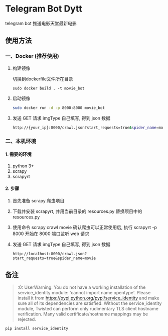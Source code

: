 Telegram Bot Dytt
================

telegram bot 推送电影天堂最新电影




## 使用方法

### 一、Docker (推荐使用)
1. 构建镜像 

   切换到dockerfile文件所在目录

   ```
   sudo docker build . -t movie_bot
   ```

2. 启动镜像

   ```bash
   sudo docker run -d -p 8000:8000 movie_bot
   ```

3. 发送 GET 请求 imgType 自己填写, 得到 json 数据

   ```bash
   http://{your_ip}:8000/crawl.json?start_requests=true&spider_name=movie
   ```

### 二、本机环境

#### 1. 需要的环境

1. python 3+
2. scrapy
3. scrapyrt

#### 2. 步骤

1. 首先准备 scrapy 爬虫项目

2. 下载并安装 scrapyrt, 并用当前目录的 resources.py 替换项目中的 resources.py

3. 使用命令 scrapy crawl movie 确认爬虫可以正常使用后, 执行 scrapyrt -p 8000 开始在 8000 端口监听 web 请求

4. 发送 GET 请求 imgType 自己填写, 得到 json 数据

   ```
   http://localhost:8000/crawl.json?start_requests=true&spider_name=movie
   ```

## 备注

>:0: UserWarning: You do not have a working installation of the service_identity module: 'cannot import name opentype'. Please install it from https://pypi.python.org/pypi/service_identity and make sure all of its dependencies are satisfied. Without the service_identity module, Twisted can perform only rudimentary TLS client hostname verification. Many valid certificate/hostname mappings may be rejected.
```
pip install service_identity
```